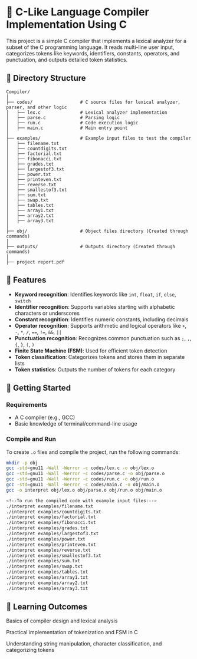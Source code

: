 # 🧠 C-Like Language Compiler Implementation Using C

This project is a simple C compiler that implements a lexical analyzer for a subset of the C programming language. It reads multi-line user input, categorizes tokens like keywords, identifiers, constants, operators, and punctuation, and outputs detailed token statistics.

## 📂 Directory Structure

```
Compiler/
│
├── codes/                  # C source files for lexical analyzer, parser, and other logic
│   ├── lex.c               # Lexical analyzer implementation
│   ├── parse.c             # Parsing logic
│   ├── run.c               # Code execution logic
│   ├── main.c              # Main entry point
│
├── examples/               # Example input files to test the compiler
│   ├── filename.txt
│   ├── countdigits.txt
│   ├── factorial.txt
│   ├── fibonacci.txt
│   ├── grades.txt
│   ├── largestof3.txt
│   ├── power.txt
│   ├── printeven.txt
│   ├── reverse.txt
│   ├── smallestof3.txt
│   ├── sum.txt
│   ├── swap.txt
│   ├── tables.txt
│   ├── array1.txt
│   ├── array2.txt
│   ├── array3.txt
│
├── obj/                    # Object files directory (Created through commands)
│
├── outputs/                # Outputs directory (Created through commands)
│
├── project report.pdf
```


## 📌 Features

- **Keyword recognition**: Identifies keywords like `int`, `float`, `if`, `else`, `switch`
- **Identifier recognition**: Supports variables starting with alphabetic characters or underscores
- **Constant recognition**: Identifies numeric constants, including decimals
- **Operator recognition**: Supports arithmetic and logical operators like `+`, `-`, `*`, `/`, `==`, `!=`, `&&`, `||`
- **Punctuation recognition**: Recognizes common punctuation such as `;`, `,`, `{`, `}`, `(`, `)`
- **Finite State Machine (FSM)**: Used for efficient token detection
- **Token classification**: Categorizes tokens and stores them in separate lists
- **Token statistics**: Outputs the number of tokens for each category

## 🚀 Getting Started

### Requirements

- A C compiler (e.g., GCC)
- Basic knowledge of terminal/command-line usage

### Compile and Run

To create `.o` files and compile the project, run the following commands:

```bash
mkdir -p obj
gcc -std=gnu11 -Wall -Werror -c codes/lex.c -o obj/lex.o 
gcc -std=gnu11 -Wall -Werror -c codes/parse.c -o obj/parse.o
gcc -std=gnu11 -Wall -Werror -c codes/run.c -o obj/run.o
gcc -std=gnu11 -Wall -Werror -c codes/main.c -o obj/main.o
gcc -o interpret obj/lex.o obj/parse.o obj/run.o obj/main.o   

<!--To run the compiled code with example input files:-->
./interpret examples/filename.txt
./interpret examples/countdigits.txt
./interpret examples/factorial.txt  
./interpret examples/fibonacci.txt
./interpret examples/grades.txt
./interpret examples/largestof3.txt
./interpret examples/power.txt
./interpret examples/printeven.txt
./interpret examples/reverse.txt
./interpret examples/smallestof3.txt
./interpret examples/sum.txt
./interpret examples/swap.txt
./interpret examples/tables.txt
./interpret examples/array1.txt
./interpret examples/array2.txt
./interpret examples/array3.txt
```

## 📘 Learning Outcomes
Basics of compiler design and lexical analysis

Practical implementation of tokenization and FSM in C

Understanding string manipulation, character classification, and categorizing tokens
